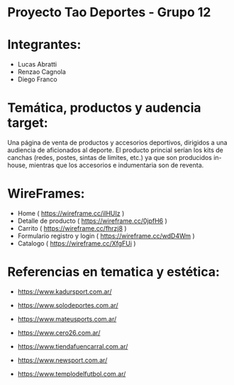 # Proyecto Tao Deportes - Grupo 12

# Integrantes:  
* Lucas Abratti
* Renzao Cagnola
* Diego Franco

# Temática, productos y audencia target: 
Una página de venta de productos y accesorios deportivos, dirigidos a una audiencia de aficionados al deporte.
El producto princial serían los kits de canchas (redes, postes, sintas de limites, etc.) ya que son producidos in-house, mientras que los accesorios e indumentaria son de reventa.

# WireFrames:  
* Home  ( https://wireframe.cc/ilHUIz )
* Detalle de producto ( https://wireframe.cc/0jpfH6 )
* Carrito ( https://wireframe.cc/fhrzj8 )
* Formulario registro y login ( https://wireframe.cc/wdD4Wm )
* Catalogo ( https://wireframe.cc/XfgFUi )

# Referencias en tematica y estética:

* https://www.kadursport.com.ar/

* https://www.solodeportes.com.ar/

* https://www.mateusports.com.ar/

* https://www.cero26.com.ar/

* https://www.tiendafuencarral.com.ar/

* https://www.newsport.com.ar/

* https://www.templodelfutbol.com.ar/
